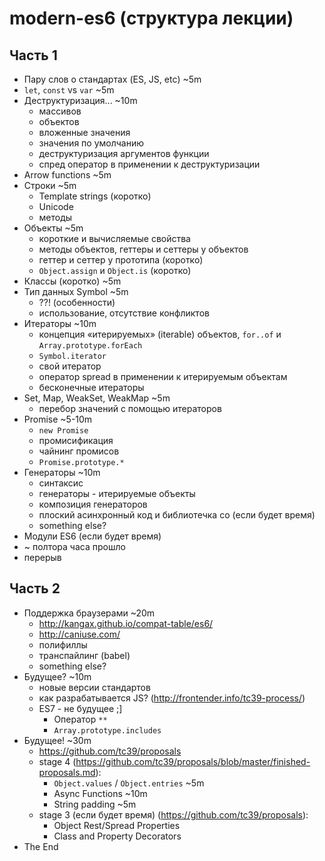 # modern-es6 (структура лекции)

## Часть 1
* Пару слов о стандартах (ES, JS, etc) ~5m
* `let`, `const` vs `var` ~5m
* Деструктуризация... ~10m
	- массивов
	- объектов
	- вложенные значения
	- значения по умолчанию
	- деструктуризация аргументов функции
	- спред оператор в применении к деструктуризации
* Arrow functions ~5m
* Строки ~5m
	- Template strings (коротко)
	- Unicode
	- методы
* Объекты ~5m
	- короткие и вычисляемые свойства
	- методы объектов, геттеры и сеттеры у объектов
	- геттер и сеттер у прототипа (коротко)
	- `Object.assign` и `Object.is` (коротко)
* Классы (коротко) ~5m
* Тип данных Symbol ~5m
	- ??! (особенности)
	- использование, отсутствие конфликтов
* Итераторы ~10m
	- концепция «итерируемых» (iterable) объектов, `for..of` и `Array.prototype.forEach`
	- `Symbol.iterator`
	- свой итератор
	- оператор spread в применении к итерируемым объектам
	- бесконечные итераторы
* Set, Map, WeakSet, WeakMap ~5m
	- перебор значений с помощью итераторов
* Promise ~5-10m
	- `new Promise`
	- промисификация
	- чайнинг промисов
	- `Promise.prototype.*`
* Генераторы ~10m
	- синтаксис
	- генераторы - итерируемые объекты
	- композиция генераторов
	- плоский асинхронный код и библиотечка co (если будет время)
	- something else?
* Модули ES6 (если будет время)
* ~ полтора часа прошло
* перерыв

## Часть 2
* Поддержка браузерами ~20m
	- http://kangax.github.io/compat-table/es6/
	- http://caniuse.com/
	- полифиллы
	- транспайлинг (babel)
	- something else?
* Будущее? ~10m
	- новые версии стандартов
	- как разрабатывается JS? (http://frontender.info/tc39-process/)
	- ES7 - не будущее ;]
		- Оператор `**`
		- `Array.prototype.includes`
* Будущее! ~30m
	- https://github.com/tc39/proposals
	- stage 4 (https://github.com/tc39/proposals/blob/master/finished-proposals.md):
		- `Object.values` / `Object.entries` ~5m
		- Async Functions ~10m
		- String padding ~5m
	- stage 3 (если будет время) (https://github.com/tc39/proposals):
		- Object Rest/Spread Properties
		- Class and Property Decorators
* The End
